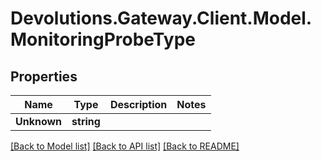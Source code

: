 # Devolutions.Gateway.Client.Model.MonitoringProbeType

## Properties

Name | Type | Description | Notes
------------ | ------------- | ------------- | -------------
**Unknown** | **string** |  | 

[[Back to Model list]](../README.md#documentation-for-models) [[Back to API list]](../README.md#documentation-for-api-endpoints) [[Back to README]](../README.md)

